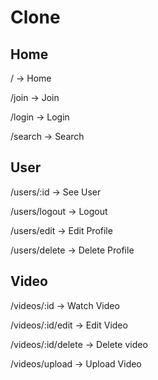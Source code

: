 # Clone

## Home

/ -> Home

/join -> Join

/login -> Login

/search -> Search

## User

/users/:id -> See User

/users/logout -> Logout

/users/edit -> Edit Profile

/users/delete -> Delete Profile

## Video

/videos/:id -> Watch Video

/videos/:id/edit -> Edit Video

/videos/:id/delete -> Delete video

/videos/upload -> Upload Video
